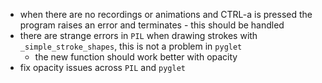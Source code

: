- when there are no recordings or animations and CTRL-a is pressed
  the program raises an error and terminates - this should be
  handled
- there are strange errors in `PIL` when drawing strokes with `_simple_stroke_shapes`,
  this is not a problem in `pyglet`
  - the new function should work better with opacity
- fix opacity issues across `PIL` and `pyglet`
